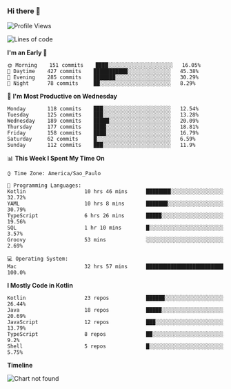 ### Hi there 👋

<!--
**fernandonogueira/fernandonogueira** is a ✨ _special_ ✨ repository because its `README.md` (this file) appears on your GitHub profile.

Here are some ideas to get you started:

- 🔭 I’m currently working on ...
- 🌱 I’m currently learning ...
- 👯 I’m looking to collaborate on ...
- 🤔 I’m looking for help with ...
- 💬 Ask me about ...
- 📫 How to reach me: ...
- 😄 Pronouns: ...
- ⚡ Fun fact: ...
-->

<!--START_SECTION:waka-->
![Profile Views](http://img.shields.io/badge/Profile%20Views-0-blue)

![Lines of code](https://img.shields.io/badge/From%20Hello%20World%20I%27ve%20Written-4.7%20million%20lines%20of%20code-blue)

**I'm an Early 🐤** 

```text
🌞 Morning    151 commits    ████░░░░░░░░░░░░░░░░░░░░░   16.05% 
🌆 Daytime    427 commits    ███████████░░░░░░░░░░░░░░   45.38% 
🌃 Evening    285 commits    ███████░░░░░░░░░░░░░░░░░░   30.29% 
🌙 Night      78 commits     ██░░░░░░░░░░░░░░░░░░░░░░░   8.29%

```
📅 **I'm Most Productive on Wednesday** 

```text
Monday       118 commits    ███░░░░░░░░░░░░░░░░░░░░░░   12.54% 
Tuesday      125 commits    ███░░░░░░░░░░░░░░░░░░░░░░   13.28% 
Wednesday    189 commits    █████░░░░░░░░░░░░░░░░░░░░   20.09% 
Thursday     177 commits    ████░░░░░░░░░░░░░░░░░░░░░   18.81% 
Friday       158 commits    ████░░░░░░░░░░░░░░░░░░░░░   16.79% 
Saturday     62 commits     █░░░░░░░░░░░░░░░░░░░░░░░░   6.59% 
Sunday       112 commits    ███░░░░░░░░░░░░░░░░░░░░░░   11.9%

```


📊 **This Week I Spent My Time On** 

```text
⌚︎ Time Zone: America/Sao_Paulo

💬 Programming Languages: 
Kotlin                   10 hrs 46 mins      ████████░░░░░░░░░░░░░░░░░   32.72% 
YAML                     10 hrs 8 mins       ███████░░░░░░░░░░░░░░░░░░   30.79% 
TypeScript               6 hrs 26 mins       █████░░░░░░░░░░░░░░░░░░░░   19.56% 
SQL                      1 hr 10 mins        █░░░░░░░░░░░░░░░░░░░░░░░░   3.57% 
Groovy                   53 mins             ░░░░░░░░░░░░░░░░░░░░░░░░░   2.69%

💻 Operating System: 
Mac                      32 hrs 57 mins      █████████████████████████   100.0%

```

**I Mostly Code in Kotlin** 

```text
Kotlin                   23 repos            ██████░░░░░░░░░░░░░░░░░░░   26.44% 
Java                     18 repos            █████░░░░░░░░░░░░░░░░░░░░   20.69% 
JavaScript               12 repos            ███░░░░░░░░░░░░░░░░░░░░░░   13.79% 
TypeScript               8 repos             ██░░░░░░░░░░░░░░░░░░░░░░░   9.2% 
Shell                    5 repos             █░░░░░░░░░░░░░░░░░░░░░░░░   5.75%

```


**Timeline**

![Chart not found](https://github.com/fernandonogueira/fernandonogueira/blob/master/charts/bar_graph.png) 


<!--END_SECTION:waka-->
